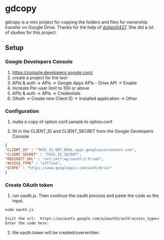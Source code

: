 # gdcopy
gdcopy is a mini project for copying the folders and files for ownership transfer on Google Drive. Thanks for the help of [dollars0427](https://github.com/dollars0427). She did a lot of studies for this project.

## Setup

### Google Developers Console
1. https://console.developers.google.com/
2. create a project for the tool  
3. APIs & auth -> APIs -> Google Apps APIs - Drive API -> Enable
4. Increate Per-user limit to 100 or above
5. APIs & auth -> APIs -> Credentials
6. OAuth -> Create new Client ID -> Installed application -> Other

### Configuration

1. make a copy of option.conf.sample to option.conf

2. fill in the CLIENT\_ID and CLIENT\_SECRET from the Google Developers Console
```json
{
"CLIENT_ID" : "THIS_IS_NOT_REAL.apps.googleusercontent.com",
"CLIENT_SECRET" : "THIS_IS_SECRET",
"REDIRECT_URL" : "urn:ietf:wg:oauth:2.0:oob",
"ACCESS_TYPE" : "offline",
"SCOPE" : "https://www.googleapis.com/auth/drive"
}
```

### Create OAuth token

1. run oauth.js. Then continue the oauth process and paste the code as the input. 
```bash
node oauth.js

Visit the url:  https://accounts.google.com/o/oauth2/auth?access_type=offline&scope=https%3A%2F%2Fwww.googleapis.com%2Fauth%2Fdrive&response_type=code&client_id=573581311921-us64va41fglaaulfor1fpd7m6ecg060c.apps.googleusercontent.com&redirect_uri=urn%3Aietf%3Awg%3Aoauth%3A2.0%3Aoob
Enter the code here:

```

2. file oauth.token will be created/overwritten.
